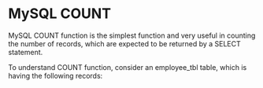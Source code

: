 MySQL COUNT 
==============
MySQL COUNT function is the simplest function and very useful in counting the number of records, which are expected to be returned by a SELECT statement.

To understand COUNT function, consider an employee_tbl table, which is having the following records:
